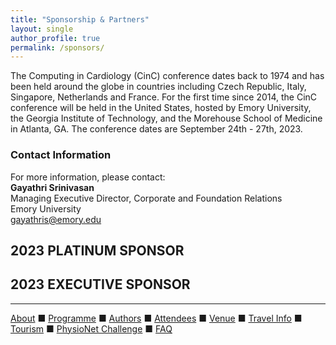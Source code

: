 ```yaml
---
title: "Sponsorship & Partners"
layout: single
author_profile: true
permalink: /sponsors/
---
```

The Computing in Cardiology (CinC) conference dates back to 1974 and has been held around the globe in countries including Czech Republic, Italy, Singapore, Netherlands and France. For the first time since 2014, the CinC conference will be held in the United States, hosted by Emory University, the Georgia Institute of Technology, and the Morehouse School of Medicine in Atlanta, GA. The conference dates are September 24th - 27th, 2023.


### Contact Information
For more information, please contact:\
**Gayathri Srinivasan**\
Managing Executive Director, Corporate and Foundation Relations\
Emory University\
<gayathris@emory.edu>

## <a class="btn btn--success btn--large">2023 PLATINUM SPONSOR</a>
## <a class="btn btn--warning btn--large">2023 EXECUTIVE SPONSOR</a>
---

[About](../about/) &#9632; [Programme](../programme/) &#9632; [Authors](../authors) &#9632; [Attendees](../attendees/) &#9632; [Venue](../venue/) &#9632; [Travel Info](../travel) &#9632; [Tourism](../tourism/) &#9632; [PhysioNet Challenge](../challenge/) &#9632; [FAQ](../faq/)